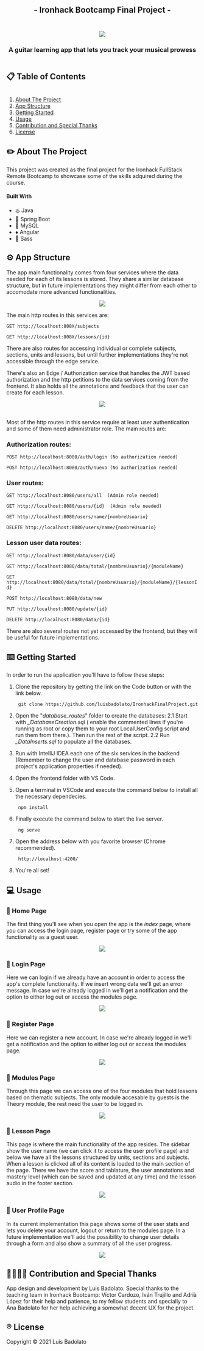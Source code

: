 <h2 align="center">
	- Ironhack Bootcamp Final Project -
    <br />
    <br />
</h2>

<p align="center">
	<img src="https://i.imgur.com/ebWGfYA.png">
</p>
   
  <h3 align="center">
	  A guitar learning app that lets you track your musical prowess
    <br />
 </h3>

<!-- TABLE OF CONTENTS -->

<h2 style="display: inline-block">📋 Table of Contents</h2>
  <ol>
    <li> <a href="#about-the-project">About The Project</a> </li>
    <li><a href="#app-structure"> App Structure</a></li>
    <li><a href="#getting-started">Getting Started</a></li>
    <li><a href="#usage">Usage</a></li>
    <li><a href="#contribution">Contribution and Special Thanks</a></li>
    <li><a href="#license">License</a></li>
  </ol>


<!-- ABOUT THE PROJECT -->

<h2 id="about-the-project">✏️ About The Project</h2>

This project was created as the final project for the Ironhack FullStack Remote Bootcamp to showcase some of the skills adquired during the course. 

#### Built With

* ♨️ Java
* 🍃 Spring Boot
* 🐬 MySQL
* ♦️ Angular
* 💅 Sass


<!-- APP STRUCTURE -->
<h2 id="app-structure">⚙️ App Structure</h2>

The app main functionality comes from four services where the data needed for each of its lessons is stored.
They share a similar database structure, but in future implementations they might differ from each other to accomodate more advanced functionalities.

<p align="center">
	<img src="https://i.imgur.com/phkWRhS.png">
</p>

The main http routes in this services are: 

``
GET http://localhost:808X/subjects
``

``
GET http://localhost:808X/lessons/{id}
``

There are also routes for accessing individual or complete subjects, sections, units and lessons, but until further implementations they're not accessible through the edge service.



There's also an Edge / Authorization service that handles the JWT based authorization and the http petitions to the data services coming from the frontend. It also holds all the annotations and feedback that the user can create for each lesson.

<p align="center">
	<img src="https://i.imgur.com/lcF9mgI.png">
</p>

<br />
Most of the http routes in this service require at least user authentication and some of them need administrator role.
The main routes are:

### Authorization routes:

``
POST http://localhost:8080/auth/login (No authorization needed)
``

``
POST http://localhost:8080/auth/nuevo (No authorization needed)
``
<br />
### User routes:

``
GET http://localhost:8080/users/all  (Admin role needed)
``

``
GET http://localhost:8080/users/{id}  (Admin role needed)
``

``
GET http://localhost:8080/users/name/{nombreUsuario}
``

``
DELETE http://localhost:8080/users/name/{nombreUsuario}
``

### Lesson user data routes: 

``
GET http://localhost:8080/data/user/{id}
``

``
GET http://localhost:8080/data/total/{nombreUsuario}/{moduleName}
``

``
GET http://localhost:8080/data/total/{nombreUsuario}/{moduleName}/{lessonId}
``

``
POST http://localhost:8080/data/new
``

``
PUT http://localhost:8080/update/{id}
``

``
DELETE http://localhost:8080/data/{id}
``

There are also several routes not yet accessed by the frontend, but they will be useful for future implementations.

<!-- GETTING STARTED -->
<h2 id="getting-started">⌨️ Getting Started</h2>

In order to run the application you'll have to follow these steps:

1. Clone the repository by getting the link on the Code button or with the link below.
	  ```
	   git clone https://github.com/luisbadolato/IronhackFinalProject.git
	  ```
2. Open the "_database_routes_" folder to create the databases:
	2.1	Start with *_DatabaseCreation.sql* ( enable the commented lines if you're running as root or copy them to your 
	root LocalUserConfig script and run them from there.). Then run the rest of the script.
	2.2 	Run  *_DataInserts.sql* to populate all the databases.
3. Run with IntelliJ IDEA each one of the six services in the backend (Remember to change the user and database password in each project's application properties if needed). 
4. Open the frontend folder with VS Code.
5. Open a terminal in VSCode and execute the command below to install all the necessary dependecies. 
	  ```
	   npm install
	  ```

6.  Finally execute the command below to start the live server. 
	  ```
	   ng serve
	  ```

7. Open the address below with you favorite browser (Chrome recommended). 
	```
	 http://localhost:4200/
	  ```
8.  You're all set!

   
<!-- USAGE EXAMPLES -->
<h2 id="usage">💻 Usage</h2>

### 🎼 Home Page
The first thing you'll see when you open the app is the *index* page, where you can access the login page, register page or try some of the app functionality as a guest user.
<p align="center">
	<img src="https://i.imgur.com/yZXcnK1.png">
</p>


### 🎼 Login Page
Here we can login if we already have an account in order to access the app's complete functionality.
If we insert wrong data we'll get an error message.
In case we're already logged in we'll get a notification and the option to either log out or access the modules page.
<p align="center">
	<img src="https://i.imgur.com/akEjJJN.png">
</p>

### 🎼 Register Page
Here we can register a new account.
In case we're already logged in we'll get a notification and the option to either log out or access the modules page.
<p align="center">
	<img src="https://i.imgur.com/vPAANm5.png">
</p>

### 🎼 Modules Page
Through this page we can access one of the four modules that hold lessons based on thematic subjects.
The only module accesable by guests is the Theory module, the rest need the user to be logged in.
<p align="center">
	<img src="https://i.imgur.com/ATwdnZE.png">
</p>

### 🎼 Lesson Page
This page is where the main functionality of the app resides.
The sidebar show the user name (we can click it to access the user profile page) and below we have all the lessons structured by units, sections and subjects. 
When a lesson is clicked all of its content is loaded to the main section of the page.
There we have the score and tablature, the user annotations and mastery level (which can be saved and updated at any time) and the lesson audio in the footer section.

<p align="center">
	<img src="https://i.imgur.com/Cv8wS9P.png">
</p>

### 🎼 User Profile Page
In its current implementation this page shows some of the user stats and lets you delete your account, logout or return to the modules page.
In a future implementation we'll add the possibility to change user details through a form and also show a summary of all the user progress.
<p align="center">
	<img src="https://i.imgur.com/B61UXtm.png">
</p>


<!-- CONTRIBUTION -->
<h2 id="contribution">👩‍👩‍👧‍👧 Contribution and Special Thanks</h2>

App design and development by Luis Badolato.
Special thanks to the teaching team in Ironhack Bootcamp: Víctor Cardozo, Iván Trujillo and Adrià López for their help and patience, to my fellow students and specially to Ana Badolato for her help achieving a somewhat decent UX for the project.

<!-- LICENSE -->
<h2 id="license">®️ License</h2>

Copyright © 2021 Luis Badolato

